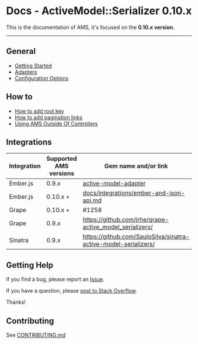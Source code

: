 # Docs - ActiveModel::Serializer 0.10.x

This is the documentation of AMS, it's focused on the **0.10.x version.**

-----

## General

- [Getting Started](general/getting_started.md)
- [Adapters](general/adapters.md)
- [Configuration Options](general/configuration_options.md)

## How to

- [How to add root key](howto/add_root_key.md)
- [How to add pagination links](howto/add_pagination_links.md)
- [Using AMS Outside Of Controllers](howto/outside_controller_use.md)

## Integrations
| Integration | Supported AMS versions |  Gem name and/or link
|----|-----|----
| Ember.js | 0.9.x | [active-model-adapter](https://github.com/ember-data/active-model-adapter)
| Ember.js | 0.10.x + |  [docs/integrations/ember-and-json-api.md](integrations/ember-and-json-api.md)
| Grape | 0.10.x + | #1258  |
| Grape | 0.9.x | https://github.com/jrhe/grape-active_model_serializers/ |
| Sinatra | 0.9.x | https://github.com/SauloSilva/sinatra-active-model-serializers/

## Getting Help

If you find a bug, please report an [Issue](https://github.com/rails-api/active_model_serializers/issues/new).

If you have a question, please [post to Stack Overflow](http://stackoverflow.com/questions/tagged/active-model-serializers).

Thanks!

## Contributing

See [CONTRIBUTING.md](https://github.com/rails-api/active_model_serializers/blob/master/CONTRIBUTING.md)
